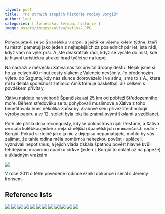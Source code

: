 ```yaml
---
layout: post
title:  "Po strmých stopách historie rodiny Borgiů"
author: leni
categories: [ Španělsko, Evropa, historie ]
image: assets/images/xativa/xativa7.JPG
---
```

Pohybujete-li se po Španělsku v srpnu a ještě ke všemu kolem týdne, kteří tu místní pamatují jako jeden z nejteplejších za posledních pár let, jste rádi, když vám na výlet prší. A jste dvakrát tak rádi, když se vydáte do míst, kde je hlavní turistickou atrakcí hrad tyčící se na kopci. 

Na nádraží v městečku Xàtiva nás tak přivítal drobný deštík. Nějak jsme si ho za celých 40 minut cesty vlakem z Valencie nevšimly. Po předchozím výletu do Sagunta, kdy nás slunce doprovázelo i ve stínu, jsme to s A., která mi tu dělala společnost zatímco Amík trénuje basketbal, ale celkem s povděkem přivítaly.

Xàtivu najdete na východě Španělska asi 25 km od pobřeží Středozemního moře. Během středověku se tu pohybovali muslimové a Xàtiva z toho benefitovala hned několika způsoby. Arabové sem přivezli technologii výroby papíru a ve 12. století byla lokalita známá svými školami a vzdělanci.

Poté ale přišla doba reconquisty, kdy se poloostrova ujali křesťané, a Xàtiva se stala kolébkou jedné z nejznámějších španělských renesančních rodin - Borgiů. Pokud si stejně jako já nic z dějepisu nepamatujete, mohlo by vás zajímat, že tahle rodina měla poměrnou nehezkou pověst - upláceli, vyznávali nepotismus, a jejich vláda získala špatnou pověst hlavně kvůli tehdejšímu mravnímu úpadku církve (jeden z Borgiů to dotáhl až na papeže) a úkladným vraždám.

<img src="/assets/images/xativa/xativa2.JPG">

V roce 2011 o téhle povedené rodince vznikl dokonce i seriál s Jeremy Ironsem.


## Reference lists
<img src="/assets/images/xativa/xativa1.JPG">

<img src="/assets/images/xativa/xativa3.JPG">
<img src="/assets/images/xativa/xativa4.JPG">
<img src="/assets/images/xativa/xativa5.JPG">
<img src="/assets/images/xativa/xativa6.JPG">
<img src="/assets/images/xativa/xativa7.JPG">
<img src="/assets/images/xativa/xativa8.JPG">
<img src="/assets/images/xativa/xativa9.JPG">
<img src="/assets/images/xativa/xativa10.JPG">
<img src="/assets/images/xativa/xativa11.JPG">
<img src="/assets/images/xativa/xativa12.JPG">
<img src="/assets/images/xativa/xativa13.JPG">

